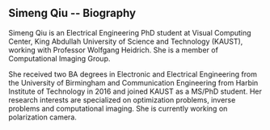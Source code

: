 ## Simeng Qiu -- Biography

Simeng Qiu is an Electrical Engineering PhD student at Visual Computing Center, King Abdullah University of Science and Technology  (KAUST), working with Professor Wolfgang Heidrich. She is a member of Computational Imaging Group.

She received two BA degrees in Electronic and Electrical Engineering from the University of Birmingham and Communication Engineering from Harbin Institute of Technology in 2016 and joined KAUST as a MS/PhD student. Her research interests are specialized on optimization problems, inverse problems and computational imaging. She is currently working on polarization camera.
